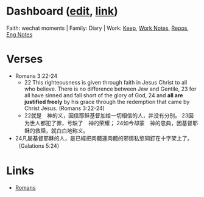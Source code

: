 # Dashboard ([edit](https://github.com/romans1212notes/romans1212notes.github.io/edit/master/README.md), [link](https://romans1212notes.github.io/))
Faith: wechat moments | Family: Diary | Work: [Keep](https://keep.google.com), [Work Notes](https://docs.google.com/), [Repos](https://github.com/romans1212notes), [Eng Notes](https://github.com/romans1212notes/eng-notes)

# Verses
* Romans 3:22-24
  * 22 This righteousness is given through faith in Jesus Christ to all who believe. There is no difference between Jew and Gentile, 23 for all have sinned and fall short of the glory of God, 24 and **all are justified freely** by his grace through the redemption that came by Christ Jesus. (Romans 3:22-24) 
  *  22就是　神的义，因信耶稣基督加给一切相信的人，并没有分别。 23因为世人都犯了罪，亏缺了　神的荣耀； 24如今却蒙　神的恩典，因基督耶稣的救赎，就白白地称义。
* 24凡屬基督耶穌的人，是已經把肉體連肉體的邪情私慾同釘在十字架上了。（Galations 5:24）

# Links
* [Romans](https://www.bible.com/bible/111/ROM.3.cunpss?parallel=48)
